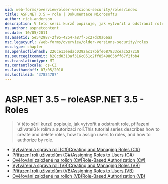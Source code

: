 ```yaml
---
uid: web-forms/overview/older-versions-security/roles/index
title: ASP.NET 3.5 – role | Dokumentace Microsoftu
author: rick-anderson
description: V této sérii kurzů popisuje, jak vytvořit a odstranit role, přiřazení uživatelů k rolím a autorizaci rolí.
ms.author: aspnetcontent
ms.date: 10/05/2011
ms.assetid: 5e542987-2f95-4254-a87f-5c27dc0a66aa
msc.legacyurl: /web-forms/overview/older-versions-security/roles
msc.type: chapter
ms.openlocfilehash: 226ce13eedac0392ac17bbfe687833ceac527218
ms.sourcegitcommit: b28cd0313af316c051c2ff8549865bff67f2fbb4
ms.translationtype: MT
ms.contentlocale: cs-CZ
ms.lasthandoff: 07/05/2018
ms.locfileid: "37824787"
---
```

<a name="aspnet-35---roles"></a><span data-ttu-id="cf40d-103">ASP.NET 3.5 – role</span><span class="sxs-lookup"><span data-stu-id="cf40d-103">ASP.NET 3.5 - Roles</span></span>
====================
> <span data-ttu-id="cf40d-104">V této sérii kurzů popisuje, jak vytvořit a odstranit role, přiřazení uživatelů k rolím a autorizaci rolí.</span><span class="sxs-lookup"><span data-stu-id="cf40d-104">This tutorial series describes how to create and delete roles, how to assign users to roles, and how to authorize by role.</span></span>


- [<span data-ttu-id="cf40d-105">Vytváření a správa rolí (C#)</span><span class="sxs-lookup"><span data-stu-id="cf40d-105">Creating and Managing Roles (C#)</span></span>](creating-and-managing-roles-cs.md)
- [<span data-ttu-id="cf40d-106">Přiřazení rolí uživatelům (C#)</span><span class="sxs-lookup"><span data-stu-id="cf40d-106">Assigning Roles to Users (C#)</span></span>](assigning-roles-to-users-cs.md)
- [<span data-ttu-id="cf40d-107">Ověřování založené na rolích (C#)</span><span class="sxs-lookup"><span data-stu-id="cf40d-107">Role-Based Authorization (C#)</span></span>](role-based-authorization-cs.md)
- [<span data-ttu-id="cf40d-108">Vytváření a správa rolí (VB)</span><span class="sxs-lookup"><span data-stu-id="cf40d-108">Creating and Managing Roles (VB)</span></span>](creating-and-managing-roles-vb.md)
- [<span data-ttu-id="cf40d-109">Přiřazení rolí uživatelům (VB)</span><span class="sxs-lookup"><span data-stu-id="cf40d-109">Assigning Roles to Users (VB)</span></span>](assigning-roles-to-users-vb.md)
- [<span data-ttu-id="cf40d-110">Ověřování založené na rolích (VB)</span><span class="sxs-lookup"><span data-stu-id="cf40d-110">Role-Based Authorization (VB)</span></span>](role-based-authorization-vb.md)

